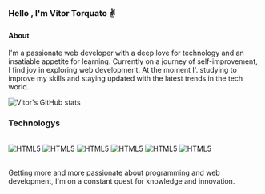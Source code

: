 ### Hello , I'm Vitor Torquato ✌️

#### About
 I'm a passionate web developer with a deep love for technology and an insatiable appetite for learning. Currently on a journey of self-improvement, I find joy in exploring web development. At the moment I'. studying to improve my skills and staying updated with the latest trends in the tech world.




![Vitor's GitHub stats](https://github-readme-stats.vercel.app/api?username=VitorTorquato&show_icons=true&theme=radical)


### Technologys

<div style="display : inline_block"></br>
    <img alingn="center" alt="HTML5" src="https://img.shields.io/badge/HTML5-E34F26?style=for-the-badge&logo=html5&logoColor=white">
    <img alingn="center" alt="HTML5" src="https://img.shields.io/badge/CSS3-1572B6?style=for-the-badge&logo=css3&logoColor=white">
    <img alingn="center" alt="HTML5" src="https://img.shields.io/badge/JavaScript-323330?style=for-the-badge&logo=javascript&logoColor=F7DF1E">
    <img alingn="center" alt="HTML5" src="https://img.shields.io/badge/Node.js-43853D?style=for-the-badge&logo=node.js&logoColor=white">
    <img alingn="center" alt="HTML5" src="https://img.shields.io/badge/React-20232A?style=for-the-badge&logo=react&logoColor=61DAFB">
    <img alingn="center" alt="HTML5" src="https://img.shields.io/badge/GIT-E44C30?style=for-the-badge&logo=git&logoColor=white">

</div></br>


Getting more and more passionate about programming and web development, I'm on a constant quest for knowledge and innovation.
